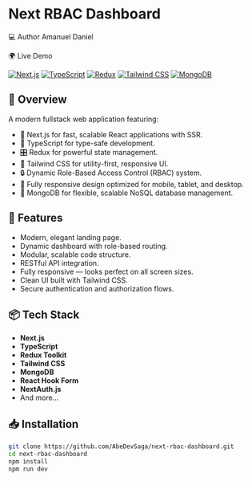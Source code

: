 # Next RBAC Dashboard
💻 Author
Amanuel Daniel

🌍 Live Demo


[![Next.js](https://img.shields.io/badge/Next.js-000000?style=for-the-badge&logo=next.js&logoColor=white)](https://nextjs.org/)
[![TypeScript](https://img.shields.io/badge/TypeScript-3178C6?style=for-the-badge&logo=typescript&logoColor=white)](https://www.typescriptlang.org/)
[![Redux](https://img.shields.io/badge/Redux-764ABC?style=for-the-badge&logo=redux&logoColor=white)](https://redux.js.org/)
[![Tailwind CSS](https://img.shields.io/badge/Tailwind_CSS-06B6D4?style=for-the-badge&logo=tailwindcss&logoColor=white)](https://tailwindcss.com/)
[![MongoDB](https://img.shields.io/badge/MongoDB-47A248?style=for-the-badge&logo=mongodb&logoColor=white)](https://www.mongodb.com/)

## 📖 Overview

A modern fullstack web application featuring:

- 🚀 Next.js for fast, scalable React applications with SSR.
- 💙 TypeScript for type-safe development.
- 🎛️ Redux for powerful state management.
- 🎨 Tailwind CSS for utility-first, responsive UI.
- 🔒 Dynamic Role-Based Access Control (RBAC) system.
- 📱 Fully responsive design optimized for mobile, tablet, and desktop.
- 🌱 MongoDB for flexible, scalable NoSQL database management.

## 📂 Features

- Modern, elegant landing page.
- Dynamic dashboard with role-based routing.
- Modular, scalable code structure.
- RESTful API integration.
- Fully responsive — looks perfect on all screen sizes.
- Clean UI built with Tailwind CSS.
- Secure authentication and authorization flows.

## 📦 Tech Stack

- **Next.js**
- **TypeScript**
- **Redux Toolkit**
- **Tailwind CSS**
- **MongoDB**
- **React Hook Form** 
- **NextAuth.js**
- And more…


## 📥 Installation

```bash
git clone https://github.com/AbeDevSaga/next-rbac-dashboard.git
cd next-rbac-dashboard
npm install
npm run dev

